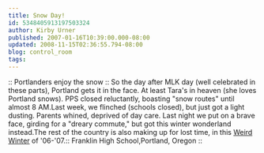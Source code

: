 ```yaml
---
title: Snow Day!
id: 5348405913197503324
author: Kirby Urner
published: 2007-01-16T10:39:00.000-08:00
updated: 2008-11-15T02:36:55.794-08:00
blog: control_room
tags: 
---
```


[](https://blogger.googleusercontent.com/img/b/R29vZ2xl/AVvXsEgGBCO3igrUh0Yv2F-2Cjp8XvpbeDB3lfhG_XKzrE36QlgYZ7svUny_j8QXGyjYfJtnYLoJ0WARz7SIo9v7vG9WASVwgTHbrg6b8UiHua-f6mdYQrSeNoI9-l1Q0nlR472F4ytG/s1600-h/snowday.jpg):: Portlanders enjoy the snow :: So the day after MLK day (well celebrated in these parts), Portland gets it in the face. At least Tara's in heaven (she loves Portland snows). PPS closed reluctantly, boasting "snow routes" until almost 8 AM.Last week, we flinched (schools closed), but just got a light dusting. Parents whined, deprived of day care. Last night we put on a brave face, girding for a "dreary commute," but got this winter wonderland instead.The rest of the country is also making up for lost time, in this [Weird Winter](http://www.cbsnews.com/stories/2007/01/05/national/main2333285.shtml) of '06-'07.[](https://blogger.googleusercontent.com/img/b/R29vZ2xl/AVvXsEiaSdn5TV-1k6ZnS5Aka_cbeEPMYIKXRoP65piS67a0OrcwV_9MobHCr19yIkUxi8cR9M4iCAm14B4rUH1picwnSng8NfiG0LTLIc3hmkz87ClnNUvNLu-uMnFfF1JFLVxcqacr/s1600-h/franklin.jpg):: Franklin High School,Portland, Oregon ::